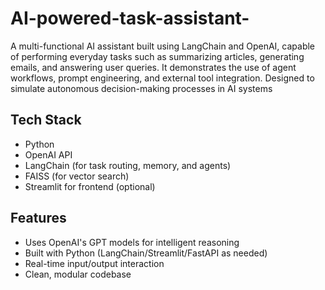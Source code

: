 # AI-powered-task-assistant-
A multi-functional AI assistant built using LangChain and OpenAI, capable of performing everyday tasks such as summarizing articles, generating emails, and answering user queries. It demonstrates the use of agent workflows, prompt engineering, and external tool integration. Designed to simulate autonomous decision-making processes in AI systems

## Tech Stack
- Python
- OpenAI API
- LangChain (for task routing, memory, and agents)
- FAISS (for vector search)
- Streamlit  for frontend (optional)

## Features
- Uses OpenAI's GPT models for intelligent reasoning
- Built with Python (LangChain/Streamlit/FastAPI as needed)
- Real-time input/output interaction
- Clean, modular codebase
